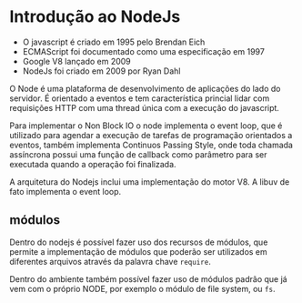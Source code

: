 # Introdução ao NodeJs

- O javascript é criado em 1995 pelo Brendan Eich
- ECMAScript foi documentado como uma especificação em 1997
- Google V8 lançado em 2009
- NodeJs foi criado em 2009 por Ryan Dahl

O Node é uma plataforma de desenvolvimento de aplicações do lado do servidor. É orientado a eventos e tem característica princial lidar com requisições HTTP com uma thread única com a execução do javascript.

Para implementar o Non Block IO o node implementa o event loop, que é utilizado para agendar a execução de tarefas de programação orientados a eventos, também implementa Continuos Passing Style, onde toda chamada assíncrona possui uma função de callback como parâmetro para ser executada quando a operação foi finalizada.

A arquitetura do Nodejs inclui uma implementação do motor V8. A libuv de fato implementa o event loop.

## módulos

Dentro do nodejs é possível fazer uso dos recursos de módulos, que permite a implementação de módulos que poderão ser utilizados em diferentes arquivos através da palavra chave `require`.

Dentro do ambiente também possível fazer uso de módulos padrão que já vem com o próprio NODE, por exemplo o módulo de file system, ou `fs`.